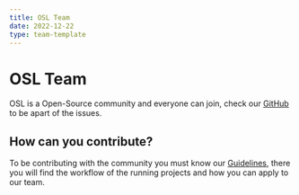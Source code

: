 ```yaml
---
title: OSL Team
date: 2022-12-22
type: team-template
---
```


# OSL Team 

OSL is a Open-Source community and everyone can join, check our [GitHub](https://github.com/OpenScienceLabs/opensciencelabs.github.io) to be apart of the issues.

## How can you contribute?

To be contributing with the community you must know our [Guidelines](https://opensciencelabs.org/guidelines/list/),
there you will find the workflow of the running projects and how you can apply to our team.